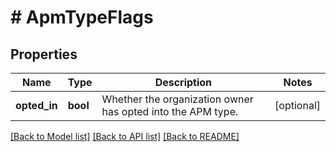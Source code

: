 # # ApmTypeFlags

## Properties

Name | Type | Description | Notes
------------ | ------------- | ------------- | -------------
**opted_in** | **bool** | Whether the organization owner has opted into the APM type. | [optional]

[[Back to Model list]](../../README.md#models) [[Back to API list]](../../README.md#endpoints) [[Back to README]](../../README.md)
